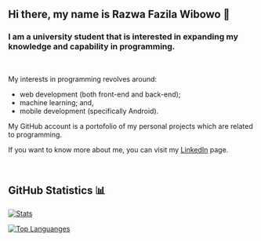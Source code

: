 ## Hi there, my name is Razwa Fazila Wibowo 👋

### I am a university student that is interested in expanding my knowledge and capability in programming.

<br>

My interests in programming revolves around:
 - web development (both front-end and back-end);
 - machine learning; and,
 - mobile development (specifically Android).

My GitHub account is a portofolio of my personal projects which are related to programming.

If you want to know more about me, you can visit my [LinkedIn](https://www.linkedin.com/in/razwa-fazila-wibowo-2959151b6/) page.

<br>

## GitHub Statistics 📊
[![Stats](https://github-readme-stats.vercel.app/api?username=razwafw&theme=dracula&show_icons=true&include_all_commits=true&count_private=true&exclude_repo=[])](https://github.com/anuraghazra/github-readme-stats)

[![Top Languanges](https://github-readme-stats.vercel.app/api/top-langs/?username=razwafw&theme=dracula&layout=compact&langs_count=11)](https://github.com/anuraghazra/github-readme-stats)
